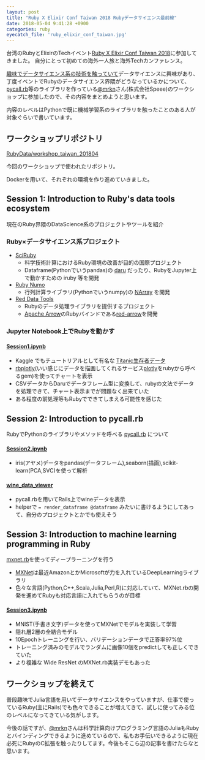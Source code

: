 ```yaml
---
layout: post
title: "Ruby X Elixir Conf Taiwan 2018 Rubyデータサイエンス最前線"
date: 2018-05-04 9:41:28 +0900
categories: ruby
eyecatch_file: 'ruby_elixir_conf_taiwan.jpg'
---
```


台湾のRubyとElixirのTechイベント[Ruby X Elixir Conf Taiwan 2018](https://2018.rubyconf.tw/)に参加してきました。
自分にとって初めての海外一人旅と海外Techカンファレンス。

[趣味でデータサイエンス系の技術を触っていて](https://www.youtube.com/channel/UCWXXSB94_CUAYD7XgdLzvBg)データサイエンスに興味があり、丁度イベントでRubyのデータサイエンス界隈がどうなっているかについて、[pycall.rb](https://github.com/mrkn/pycall.rb)等のライブラリを作っている[@mrkn](https://twitter.com/mrkn)さん(株式会社Speee)のワークショップに参加したので、その内容をまとめようと思います。

内容のレベルはPythonで既に機械学習系のライブラリを触ったことのある人が対象ぐらいで書いています。

## ワークショップリポジトリ
[RubyData/workshop_taiwan_201804](https://github.com/RubyData/workshop_taiwan_201804)

今回のワークショップで使われたリポジトリ。

Dockerを用いて、それぞれの環境を作り進めていきました。

## Session 1: Introduction to Ruby's data tools ecosystem
現在のRuby界隈のDataScience系のプロジェクトやツールを紹介

### Ruby×データサイエンス系プロジェクト
- [SciRuby](http://sciruby.com/)
  - 科学技術計算におけるRuby環境の改善が目的の国際プロジェクト
  - Dataframe(Pythonでいうpandas)の [daru](https://github.com/SciRuby/daru) だったり、RubyをJupyter上で動かすための iruby 等を開発
- [Ruby Numo](https://github.com/ruby-numo/numo/blob/master/README.md)
  - 行列計算ライブラリ(Pythonでいうnumpy)の [NArray](https://github.com/ruby-numo/numo-narray) を開発
- [Red Data Tools](https://red-data-tools.github.io/ja/)
  - Rubyのデータ処理ライブラリを提供するプロジェクト
  - [Apache Arrow](https://arrow.apache.org/)のRubyバインドである[red-arrow](https://github.com/red-data-tools/red-arrow)を開発

### Jupyter Notebook上でRubyを動かす
#### [Session1.ipynb](http://nbviewer.jupyter.org/github/RubyData/workshop_taiwan_201804/blob/master/Session1.ipynb)
- Kaggle でもチュートリアルとして有名な [Titanic生存者データ](https://public.opendatasoft.com/explore/dataset/titanic-passengers/export/)
- [rbplotly](https://github.com/ash1day/rbplotly)(いい感じにデータを描画してくれるサービス[plotly](https://plot.ly/)をrubyから呼べるgem)を使ってチャートを表示
- CSVデータからDaruでデータフレーム型に変換して、rubyの文法でデータを処理できて、チャート表示までが問題なく出来ていた
- ある程度の前処理等もRubyでできてしまえる可能性を感じた

## Session 2: Introduction to pycall.rb
RubyでPythonのライブラリやメソッドを呼べる [pycall.rb](https://github.com/mrkn/pycall.rb) について
#### [Session2.ipynb](http://nbviewer.jupyter.org/github/RubyData/workshop_taiwan_201804/blob/master/Session2.ipynb)
- iris(アヤメ)データをpandas(データフレーム),seaborn(描画),scikit-learn(PCA,SVC)を使って解析

#### [wine\_data\_viewer](https://github.com/RubyData/wine_data_viewer)
- pycall.rbを用いてRails上でwineデータを表示
- helperで `= render_dataframe @dataframe` みたいに書けるようにしてあって、自分のプロジェクトとかでも使えそう

## Session 3: Introduction to machine learning programming in Ruby
[mxnet.rb](https://github.com/mrkn/mxnet.rb)を使ってディープラーニングを行う

- [MXNet](https://mxnet.incubator.apache.org/)は最近AmazonとかMicrosoftが力を入れているDeepLearningライブラリ
- 色々な言語(Python,C++,Scala,Julia,Perl,R)に対応していて、MXNet.rbの開発を進めてRubyも対応言語に入れてもらうのが目標

#### [Session3.ipynb](http://nbviewer.jupyter.org/github/RubyData/workshop_taiwan_201804/blob/master/Session3.ipynb)
- MNIST(手書き文字)データを使ってMXNetでモデルを実装して学習
- 隠れ層2層の全結合モデル
- 10Epochトレーニングを行い、バリデーションデータで正答率97%位
- トレーニング済みのモデルでランダムに画像10個をpredictしても正しくできていた
- より複雑な Wide ResNet のMXNet.rb実装デモもあった

## ワークショップを終えて
普段趣味でJulia言語を用いてデータサイエンスをやっていますが、仕事で使っているRuby(主にRails)でも色々できることが増えてきて、試しに使ってみる位のレベルになってきている気がします。

今後の話ですが、[@mrkn](https://twitter.com/mrkn)さんは科学計算向けプログラミング言語のJuliaもRubyとバインディングできるように進めているので、私もお手伝いできるように現在必死にRubyのC拡張を触ったりしてます。今後もそこら辺の記事を書けたらなと思います。